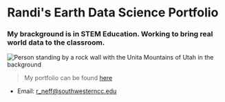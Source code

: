 # Randi's Earth Data Science Portfolio
### My brackground is in STEM Education. Working to bring real world data to the classroom.
![Person standing by a rock wall with the Unita Mountains of Utah in the background](/img/003-WY)
> My portfolio can be found [here](https://bioncphilic.github.io)
* Email: r_neff@southwesterncc.edu
